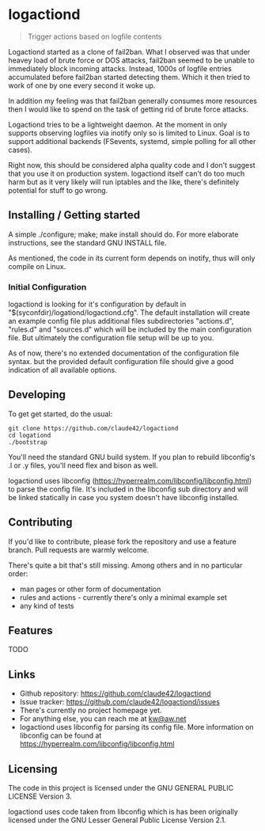 # logactiond
> Trigger actions based on logfile contents

Logactiond started as a clone of fail2ban. What I observed was that under
heavey load of brute force or DOS attacks, fail2ban seemed to be unable to
immediately block incoming attacks. Instead, 1000s of logfile entries
accumulated before fail2ban started detecting them. Which it then tried to
work of one by one every second it woke up.

In addition my feeling was that fail2ban generally consumes more resources
then I would like to spend on the task of getting rid of brute force attacks.

Logactiond tries to be a lightweight daemon. At the moment in only supports
observing logfiles via inotify only so is limited to Linux. Goal is to support
additional backends (FSevents, systemd, simple polling for all other cases).

Right now, this should be considered alpha quality code and I don't suggest
that you use it on production system. logactiond itself can't do too much harm
but as it very likely will run iptables and the like, there's definitely
potential for stuff to go wrong.

## Installing / Getting started

A simple ./configure; make; make install should do. For more elaborate
instructions, see the standard GNU INSTALL file.

As mentioned, the code in its current form depends on inotify, thus will only
compile on Linux.

### Initial Configuration

logactiond is looking for it's configuration by default in
"$(syconfdir)/logationd/logactiond.cfg". The default installation will create
an example config file plus additional files subdirectories "actions.d",
"rules.d" and "sources.d" which will be included by the main configuration
file. But ultimately the configuration file setup will be up to you.

As of now, there's no extended documentation of the configuration file syntax.
but the provided default configuration file should give a good indication of
all available options.

## Developing

To get get started, do the usual:

```shell
git clone https://github.com/claude42/logactiond
cd logationd
./bootstrap
```
You'll need the standard GNU build system. If you plan to rebuild libconfig's
.l or .y files, you'll need flex and bison as well.

logactiond uses libconfig (https://hyperrealm.com/libconfig/libconfig.html)
to parse the config file. It's included in the libconfig sub directory and
will be linked statically in case you system doesn't have libconfig installed.

## Contributing

If you'd like to contribute, please fork the repository and use a feature
branch. Pull requests are warmly welcome.

There's quite a bit that's still missing. Among others and in no particular
order:
* man pages or other form of documentation
* rules and actions - currently there's only a minimal example set
* any kind of tests

## Features

TODO



## Links

- Github repository: https://github.com/claude42/logactiond
- Issue tracker: https://github.com/claude42/logactiond/issues
- There's currently no project homepage yet.
- For anything else, you can reach me at kw@aw.net
- logactiond uses libconfig for parsing its config file. More information on
  libconfig can be found at https://hyperrealm.com/libconfig/libconfig.html


## Licensing

The code in this project is licensed under the GNU GENERAL PUBLIC LICENSE
Version 3. 

logactiond uses code taken from libconfig which is has been originally
licensed under the GNU Lesser General Public License Version 2.1.
